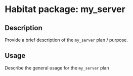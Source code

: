 # Habitat package: my_server

## Description

Provide a brief description of the `my_server` plan / purpose.

## Usage

Describe the general usage for the `my_server` plan
